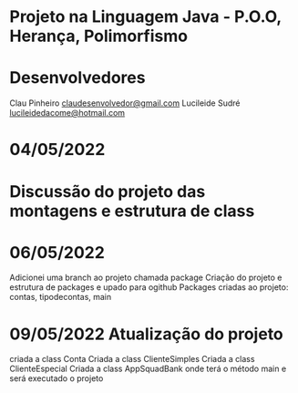 # Projeto na Linguagem Java - P.O.O, Herança, Polimorfismo

# Desenvolvedores
Clau Pinheiro
claudesenvolvedor@gmail.com
Lucileide Sudré
lucileidedacome@hotmail.com
# 04/05/2022

# Discussão do projeto das montagens e estrutura de class

# 06/05/2022

Adicionei uma branch ao projeto chamada package
Criação do projeto e estrutura de packages e upado para ogithub
Packages criadas ao projeto: contas, tipodecontas, main	

# 09/05/2022 Atualização do projeto

criada a class Conta
Criada a class ClienteSimples
Criada a class ClienteEspecial
Criada a class AppSquadBank onde terá o método main e será executado o projeto